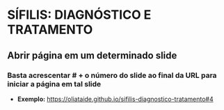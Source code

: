 # **SÍFILIS: DIAGNÓSTICO E TRATAMENTO**
## **Abrir página em um determinado slide**
### Basta acrescentar **# + o número do slide** ao final da URL para iniciar a página em tal slide
- **Exemplo:** https://oliataide.github.io/sifilis-diagnostico-tratamento#4